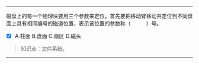 ---
磁盘上的每一个物理块要用三个参数来定位，首先要把移动臂移动并定位到不同盘面上具有相同编号的磁道位置，表示该位置的参数称（　　　）号。
- [x] A.柱面 B.盘面 C.扇区 D.磁头

> 知识点：文件系统。

---